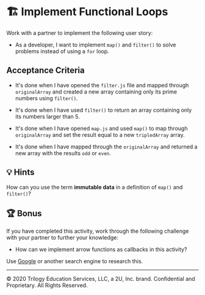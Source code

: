 # 🏗️ Implement Functional Loops

Work with a partner to implement the following user story:

* As a developer, I want to implement `map()` and `filter()` to solve problems instead of using a `for` loop.

## Acceptance Criteria

* It's done when I have opened the `filter.js` file and mapped through `originalArray` and created a new array containing only its prime numbers using `filter()`.

* It's done when I have used `filter()` to return an array containing only its numbers larger than 5.

* It's done when I have opened `map.js` and used `map()` to map through `originalArray` and set the result equal to a new `tripledArray` array.

* It's done when I have mapped through the `originalArray` and returned a new array with the results `odd` or `even`.

## 💡 Hints

How can you use the term **immutable data** in a definition of `map()` and `filter()`?

## 🏆 Bonus

If you have completed this activity, work through the following challenge with your partner to further your knowledge:

* How can we implement arrow functions as callbacks in this activity?

Use [Google](https://www.google.com) or another search engine to research this.

---

© 2020 Trilogy Education Services, LLC, a 2U, Inc. brand. Confidential and Proprietary. All Rights Reserved.